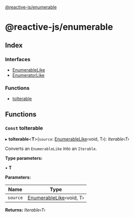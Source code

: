 [@reactive-js/enumerable](README.md)

# @reactive-js/enumerable

## Index

### Interfaces

* [EnumerableLike](interfaces/enumerablelike.md)
* [EnumeratorLike](interfaces/enumeratorlike.md)

### Functions

* [toIterable](README.md#const-toiterable)

## Functions

### `Const` toIterable

▸ **toIterable**<**T**>(`source`: [EnumerableLike](interfaces/enumerablelike.md)‹void, T›): *Iterable‹T›*

Converts an `EnumerableLike` into an `Iterable`.

**Type parameters:**

▪ **T**

**Parameters:**

Name | Type |
------ | ------ |
`source` | [EnumerableLike](interfaces/enumerablelike.md)‹void, T› |

**Returns:** *Iterable‹T›*
